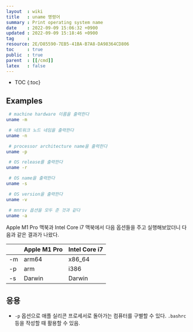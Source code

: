 ```yaml
---
layout  : wiki
title   : uname 명령어
summary : Print operating system name
date    : 2022-09-09 15:06:32 +0900
updated : 2022-09-09 15:18:46 +0900
tag     : 
resource: 2E/D85590-7EB5-41BA-B7A8-DA98364CD806
toc     : true
public  : true
parent  : [[/cmd]]
latex   : false
---
```

* TOC
{:toc}

## Examples

```sh
 # machine hardware 이름을 출력한다
uname -m

 # 네트워크 노드 네임을 출력한다
uname -n

 # processor architecture name을 출력한다
uname -p

 # OS release를 출력한다
uname -r

 # OS name을 출력한다
uname -s

 # OS version을 출력한다
uname -v

 # mnrsv 옵션을 모두 준 것과 같다
uname -a
```

Apple M1 Pro 맥북과 Intel Core i7 맥북에서 다음 옵션들을 주고 실행해보았더니 다음과 같은 결과가 나왔다.

|    | Apple M1 Pro | Intel Core i7 |
|----|--------------|---------------|
| -m | arm64        | x86_64        |
| -p | arm          | i386          |
| -s | Darwin       | Darwin        |

## 응용

- `-p` 옵션으로 애플 실리콘 프로세서로 돌아가는 컴퓨터를 구별할 수 있다. `.bashrc` 등을 작성할 때 활용할 수 있음.

